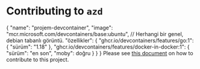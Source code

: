 # Contributing to `azd`
{
    "name": "projem-devcontainer",
    "image": "mcr.microsoft.com/devcontainers/base:ubuntu", // Herhangi bir genel, debian tabanlı görüntü.
    "özellikler": {
        "ghcr.io/devcontainers/features/go:1": {
            "sürüm": "1.18"
        },
        "ghcr.io/devcontainers/features/docker-in-docker:1": {
            "sürüm": "en son",
            "moby": doğru
        }
    }
}
Please see [this document](./cli/azd/CONTRIBUTING.md) on how to contribute to this project.
